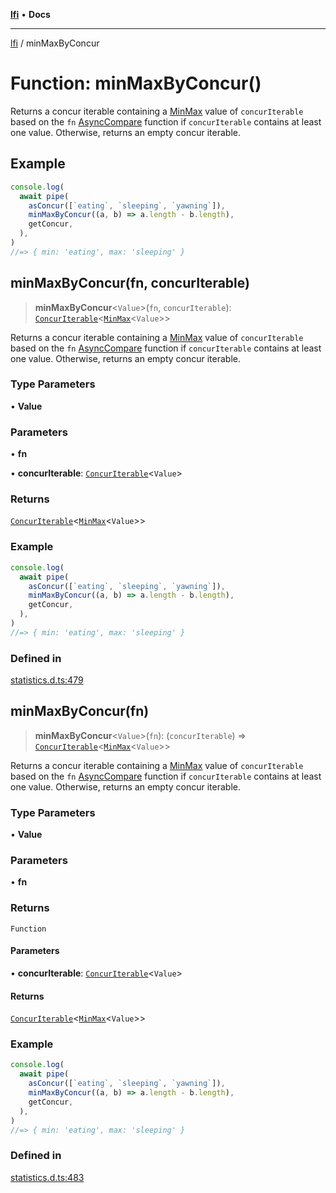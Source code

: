[**lfi**](../readme.md) • **Docs**

---

[lfi](../globals.md) / minMaxByConcur

# Function: minMaxByConcur()

Returns a concur iterable containing a [MinMax](../type-aliases/MinMax.md) value
of `concurIterable` based on the `fn`
[AsyncCompare](../type-aliases/AsyncCompare.md) function if `concurIterable`
contains at least one value. Otherwise, returns an empty concur iterable.

## Example

```js
console.log(
  await pipe(
    asConcur([`eating`, `sleeping`, `yawning`]),
    minMaxByConcur((a, b) => a.length - b.length),
    getConcur,
  ),
)
//=> { min: 'eating', max: 'sleeping' }
```

## minMaxByConcur(fn, concurIterable)

> **minMaxByConcur**\<`Value`\>(`fn`, `concurIterable`):
> [`ConcurIterable`](../type-aliases/ConcurIterable.md)\<[`MinMax`](../type-aliases/MinMax.md)\<`Value`\>\>

Returns a concur iterable containing a [MinMax](../type-aliases/MinMax.md) value
of `concurIterable` based on the `fn`
[AsyncCompare](../type-aliases/AsyncCompare.md) function if `concurIterable`
contains at least one value. Otherwise, returns an empty concur iterable.

### Type Parameters

• **Value**

### Parameters

• **fn**

• **concurIterable**:
[`ConcurIterable`](../type-aliases/ConcurIterable.md)\<`Value`\>

### Returns

[`ConcurIterable`](../type-aliases/ConcurIterable.md)\<[`MinMax`](../type-aliases/MinMax.md)\<`Value`\>\>

### Example

```js
console.log(
  await pipe(
    asConcur([`eating`, `sleeping`, `yawning`]),
    minMaxByConcur((a, b) => a.length - b.length),
    getConcur,
  ),
)
//=> { min: 'eating', max: 'sleeping' }
```

### Defined in

[statistics.d.ts:479](https://github.com/TomerAberbach/lfi/blob/dd796c78d3ff68ae7bf4a0272b3cbeca688438e7/src/operations/statistics.d.ts#L479)

## minMaxByConcur(fn)

> **minMaxByConcur**\<`Value`\>(`fn`): (`concurIterable`) =>
> [`ConcurIterable`](../type-aliases/ConcurIterable.md)\<[`MinMax`](../type-aliases/MinMax.md)\<`Value`\>\>

Returns a concur iterable containing a [MinMax](../type-aliases/MinMax.md) value
of `concurIterable` based on the `fn`
[AsyncCompare](../type-aliases/AsyncCompare.md) function if `concurIterable`
contains at least one value. Otherwise, returns an empty concur iterable.

### Type Parameters

• **Value**

### Parameters

• **fn**

### Returns

`Function`

#### Parameters

• **concurIterable**:
[`ConcurIterable`](../type-aliases/ConcurIterable.md)\<`Value`\>

#### Returns

[`ConcurIterable`](../type-aliases/ConcurIterable.md)\<[`MinMax`](../type-aliases/MinMax.md)\<`Value`\>\>

### Example

```js
console.log(
  await pipe(
    asConcur([`eating`, `sleeping`, `yawning`]),
    minMaxByConcur((a, b) => a.length - b.length),
    getConcur,
  ),
)
//=> { min: 'eating', max: 'sleeping' }
```

### Defined in

[statistics.d.ts:483](https://github.com/TomerAberbach/lfi/blob/dd796c78d3ff68ae7bf4a0272b3cbeca688438e7/src/operations/statistics.d.ts#L483)
